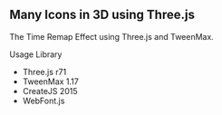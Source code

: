 Many Icons in 3D using Three.js
-------------------------------
The Time Remap Effect using Three.js and TweenMax. 


Usage Library 

- Three.js r71
- TweenMax 1.17
- CreateJS 2015
- WebFont.js

